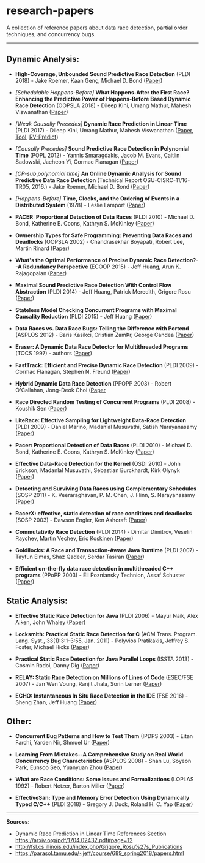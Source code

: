 # research-papers
A collection of reference papers about data race detection, partial order techniques, and concurrency bugs.

---

## Dynamic Analysis:

- **High-Coverage, Unbounded Sound Predictive Race Detection** (PLDI 2018) - Jake Roemer, Kaan Genç, Michael D. Bond ([Paper](http://web.cse.ohio-state.edu/~bond.213/vindicator-pldi-2018.pdf))

- *[Schedulable Happens-Before]* **What Happens-After the First Race? Enhancing the Predictive Power of Happens-Before Based Dynamic Race Detection** (OOPSLA 2018) - Dileep Kini, Umang Mathur, Mahesh Viswanathan ([Paper](http://umathur3.web.engr.illinois.edu/papers/shb-oopsla2018.pdf))

- *[Weak Causally Precedes]* **Dynamic Race Prediction in Linear Time** (PLDI 2017) - Dileep Kini, Umang Mathur, Mahesh Viswanathan ([Paper](https://arxiv.org/pdf/1704.02432.pdf), [Tool](https://github.com/umangm/rapid), [RV-Predict](https://runtimeverification.com/predict/))

- *[Causally Precedes]* **Sound Predictive Race Detection in Polynomial Time** (POPL 2012) - Yannis Smaragdakis, Jacob M. Evans, Caitlin Sadowski, Jaeheon Yi, Cormac Flanagan ([Paper](https://users.soe.ucsc.edu/~cormac/papers/popl12a.pdf))

- *[CP-sub polynomial time]* **An Online Dynamic Analysis for Sound Predictive Data Race Detection** (Technical Report
OSU-CISRC-11/16-TR05, 2016.) - Jake Roemer, Michael D. Bond ([Paper](http://web.cse.ohio-state.edu/~bond.213/raptor-tr.pdf))

- *[Happens-Before]* **Time, Clocks, and the Ordering of Events in a Distributed System** (1978) - Leslie Lamport ([Paper](https://lamport.azurewebsites.net/pubs/time-clocks.pdf))

- **PACER: Proportional Detection of Data Races** (PLDI 2010) - Michael D. Bond, Katherine E. Coons, Kathryn S. McKinley ([Paper](http://www.cs.utexas.edu/users/mckinley/papers/pacer-pldi-2010.pdf))

- **Ownership Types for Safe Programming: Preventing Data Races and Deadlocks** (OOPSLA 2002) - Chandrasekhar Boyapati, Robert Lee, Martin Rinard ([Paper](https://web.eecs.umich.edu/~bchandra/publications/oopsla02.pdf))

- **What's the Optimal Performance of Precise Dynamic Race Detection?--A Redundancy Perspective** (ECOOP 2015) - Jeff Huang, Arun K. Rajagopalan ([Paper](https://parasol.tamu.edu/~jeff/academic/rex.pdf))

- **Maximal Sound Predictive Race Detection With Control Flow Abstraction** (PLDI 2014) - Jeff Huang, Patrick Meredith, Grigore Rosu ([Paper]())

- **Stateless Model Checking Concurrent Programs with Maximal Causality Reduction** (PLDI 2015) - Jeff Huang ([Paper](https://parasol.tamu.edu/~jeff/academic/mcr.pdf))

- **Data Races vs. Data Race Bugs: Telling the Difference with Portend** (ASPLOS 2012) - Baris Kasikci, Cristian ZamÞr, George Candea ([Paper](http://dslab.epfl.ch/pubs/portend.pdf))

- **Eraser: A Dynamic Data Race Detector for Multithreaded Programs** (TOCS 1997) - authors ([Paper](http://www.cs.washington.edu/homes/tom/pubs/eraser.pdf))

- **FastTrack: Efficient and Precise Dynamic Race Detection** (PLDI 2009) - Cormac Flanagan, Stephen N. Freund ([Paper](http://slang.soe.ucsc.edu/cormac/papers/pldi09.pdf))

- **Hybrid Dynamic Data Race Detection** (PPOPP 2003) - Robert O'Callahan, Jong-Deok Choi ([Paper](http://web5.cs.columbia.edu/~junfeng/09fa-e6998/papers/hybrid.pdf)

- **Race Directed Random Testing of Concurrent Programs** (PLDI 2008) - Koushik Sen ([Paper](http://dl.acm.org/citation.cfm?id=1375584))

- **LiteRace: Effective Sampling for Lightweight Data-Race Detection** (PLDI 2009) - Daniel Marino, Madanlal Musuvathi, Satish Narayanasamy ([Paper](http://www.cs.columbia.edu/~junfeng/reliable-software/papers/literace.pdf))

- **Pacer: Proportional Detection of Data Races** (PLDI 2010) - Michael D. Bond, Katherine E. Coons, Kathryn S. McKinley ([Paper](http://www.cse.ohio-state.edu/~mikebond/pacer-pldi-2010.pdf))

- **Effective Data-Race Detection for the Kernel** (OSDI 2010) - John Erickson, Madanlal Musuvathi, Sebastian Burckhardt, Kirk Olynyk ([Paper](http://research.microsoft.com/pubs/139266/DataCollider%20-%20OSDI2010.pdf))

- **Detecting and Surviving Data Races using Complementary Schedules** (SOSP 2011) - K. Veeraraghavan, P. M. Chen, J. Flinn, S. Narayanasamy ([Paper](http://web.eecs.umich.edu/~nsatish/papers/SOSP-11-Frost.pdf))

- **RacerX: effective, static detection of race conditions and deadlocks** (SOSP 2003) - Dawson Engler, Ken Ashcraft ([Paper](https://web.stanford.edu/~engler/racerx-sosp03.pdf))

- **Commutativity Race Detection** (PLDI 2014) - Dimitar Dimitrov, Veselin Raychev, Martin Vechev, Eric Koskinen ([Paper](http://www.srl.inf.ethz.ch/papers/pldi14-commutativity.pdf))

- **Goldilocks: A Race and Transaction-Aware Java Runtime** (PLDI 2007) - Tayfun Elmas, Shaz Qadeer, Serdar Tasiran ([Paper](https://www.cs.purdue.edu/homes/xyzhang/fall07/Papers/goldilock.pdf))

- **Efficient on-the-fly data race detection in multithreaded C++ programs** (PPoPP 2003) - Eli Pozniansky	Technion, Assaf Schuster ([Paper](https://dl.acm.org/citation.cfm?id=781529))

## Static Analysis:
- **Effective Static Race Detection for Java** (PLDI 2006) - Mayur Naik, Alex Aiken, John Whaley ([Paper](https://theory.stanford.edu/~aiken/publications/papers/pldi06.pdf))

- **Locksmith: Practical Static Race Detection for C** (ACM Trans. Program. Lang. Syst., 33(1):3:1–3:55, Jan. 2011) - Polyvios Pratikakis, Jeffrey S. Foster, Michael Hicks ([Paper](http://www.cs.umd.edu/~mwh/papers/locksmith-journal.pdf))

- **Practical Static Race Detection for Java Parallel Loops** (ISSTA 2013) - Cosmin Radoi, Danny Dig ([Paper](http://dig.cs.illinois.edu/papers/Iterace.pdf))

- **RELAY: Static Race Detection on Millions of Lines of Code** (ESEC/FSE 2007) - Jan Wen Voung, Ranjit Jhala, Sorin Lerner ([Paper](https://cseweb.ucsd.edu/~lerner/papers/relay.pdf))

- **ECHO: Instantaneous In Situ Race Detection in the IDE** (FSE 2016) - Sheng Zhan, Jeff Huang ([Paper](https://parasol.tamu.edu/~jeff/academic/echo.pdf))

## Other:

- **Concurrent Bug Patterns and How to Test Them** (IPDPS 2003) - Eitan Farchi, Yarden Nir, Shmuel Ur ([Paper](https://ieeexplore.ieee.org/document/1213511))

- **Learning From Mistakes--A Comprehensive Study on Real World Concurrency Bug Characteristics** (ASPLOS 2008) - Shan Lu, Soyeon Park, Eunsoo Seo, Yuanyuan Zhou ([Paper](https://www.cs.columbia.edu/~junfeng/09fa-e6998/papers/concurrency-bugs.pdf))

- **What are Race Conditions: Some Issues and Formalizations** (LOPLAS 1992) - Robert Netzer, Barton Miller ([Paper](https://www.researchgate.net/publication/2346369_What_are_Race_Conditions_-_Some_Issues_and_Formalizations))

- **EffectiveSan: Type and Memory Error Detection Using Dynamically Typed C/C++** (PLDI 2018) - Gregory J. Duck, Roland H. C. Yap ([Paper](https://arxiv.org/pdf/1710.06125.pdf))

---

**Sources:**
- Dynamic Race Prediction in Linear Time References Section https://arxiv.org/pdf/1704.02432.pdf#page=12
- http://fsl.cs.illinois.edu/index.php/Grigore_Rosu%27s_Publications
- https://parasol.tamu.edu/~jeff/course/689_spring2018/papers.html
